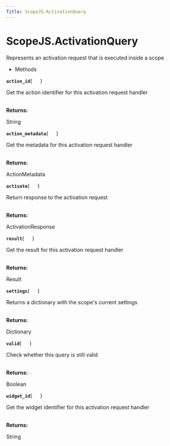 ```yaml
---
Title: ScopeJS.ActivationQuery
---
```


# ScopeJS.ActivationQuery

<p>Represents an activation request that is executed inside a scope</p>
<ul>
<li>Methods</li>
</ul>
<div>
<strong class="name"><code>action_id</code></strong>( <code>  </code> ) 
<br>
<p>Get the action identifier for this activation request handler</p>
<br><strong>Returns:</strong> <p>String</p>
<strong class="name"><code>action_metadata</code></strong>( <code>  </code> ) 
<br>
<p>Get the metadata for this activation request handler</p>
<br><strong>Returns:</strong> <p>ActionMetadata</p>
<strong class="name"><code>activate</code></strong>( <code>  </code> ) 
<br>
<p>Return response to the activation request</p>
<br><strong>Returns:</strong> <p>ActivationResponse</p>
<strong class="name"><code>result</code></strong>( <code>  </code> ) 
<br>
<p>Get the result for this activation request handler</p>
<br><strong>Returns:</strong> <p>Result</p>
<strong class="name"><code>settings</code></strong>( <code>  </code> ) 
<br>
<p>Returns a dictionary with the scope's current settings</p>
<br><strong>Returns:</strong> <p>Dictionary</p>
<strong class="name"><code>valid</code></strong>( <code>  </code> ) 
<br>
<p>Check whether this query is still valid</p>
<br><strong>Returns:</strong> <p>Boolean</p>
<strong class="name"><code>widget_id</code></strong>( <code>  </code> ) 
<br>
<p>Get the widget identifier for this activation request handler</p>
<br><strong>Returns:</strong> <p>String</p>
